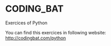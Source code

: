 # CODING_BAT
Exercices of Python 

You can find this exercices in following website: http://codingbat.com/python
